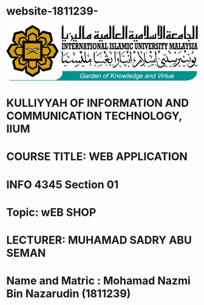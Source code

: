 # website-1811239-
![This is an image](https://github.com/nazmi038/Online-shop-app-/blob/main/Images/logo-IIUM-ori.png)


# KULLIYYAH OF INFORMATION AND COMMUNICATION TECHNOLOGY, IIUM
 
#  COURSE TITLE: WEB APPLICATION
 
 
#  INFO 4345 Section 01
#  Topic:  wEB SHOP
 

#  LECTURER: MUHAMAD SADRY ABU SEMAN
# Name and Matric : Mohamad Nazmi Bin Nazarudin (1811239) 
